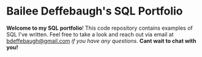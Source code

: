 # Bailee Deffebaugh's SQL Portfolio

**Welcome to my SQL portfolio**! This code repository contains examples of SQL I've written. Feel free to take a look and reach out via email at bdeffebaugh@gmail.com *if you have any questions*. **Cant wait to chat with you!**
